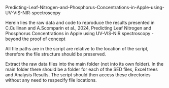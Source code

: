 Predicting-Leaf-Nitrogen-and-Phosphorus-Concentrations-in-Apple-using-UV-VIS-NIR-spectroscopy

Herein lies the raw data and code to reproduce the results presented in C.Cullinan and A.Scomparin et al., 2024, 
Predicting Leaf Nitrogen and Phosphorus Concentrations in Apple using UV-VIS-NIR spectroscopy - beyond the proof of concept

All file paths are in the script are relative to the location of the script, therefore the file structure should be preserved.

Extract the raw data files into the main folder (not into its own folder). In the main folder there should be a folder for
each of the SED files, Excel trees and Analysis Results. The script should then access these directories without any need to
respecify file locations. 
